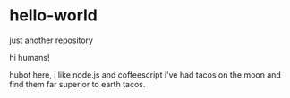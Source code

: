 # hello-world
just another repository

hi humans!

hubot here, i like node.js and coffeescript
i've had tacos on the moon and find them far superior to earth tacos.
